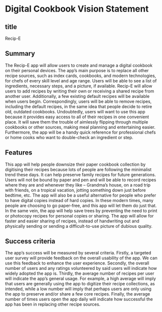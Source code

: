 # Digital Cookbook Vision Statement
## title 
Recip-E
## Summary
The Recip-E app will allow users to create and manage a digital cookbook on their personal devices. The app’s main purpose is to replace all other recipe sources, such as index cards, cookbooks, and modern technologies, for chefs of every skill level and age range.
Users will be able to see a list of ingredients, necessary steps, and a picture, if available. Recip-E will allow users to add recipes by writing their own or receiving a shared recipe from another user. Additionally, a few existing default recipes will be available when users begin. Correspondingly, users will be able to remove recipes, including the default recipes, in the same idea that people decide to retire old, outdated cookbooks.
Undoubtedly, users will want to use this app because it provides easy access to all of their recipes in one convenient place. It will save them the trouble of aimlessly flipping through multiple cookbooks or other sources, making meal planning and entertaining easier. Furthermore, the app will be a handy quick reference for professional chefs or home cooks who want to double-check an ingredient or step.

## Features 
This app will help people downsize their paper cookbook collection by digitising their recipes because lots of people are following the minimalist trend these days. It can help preserve family recipes for future generations. Users will not be bound by paper and pen and will be able to record recipes where they are and whenever they like – Grandma’s house, on a road trip with friends, on a tropical vacation, jotting something down just before bedtime, etc.
The app will also be a useful alternative for people who prefer to have digital copies instead of hard copies. In these modern times, many people are choosing to go paper-free, and this app will let them do just that. In the same vein, the app will help save trees by preventing the need to print or photocopy recipes for personal copies or sharing.
The app will allow for faster and easier sharing of recipes, instead of handwriting out and physically sending or sending a difficult-to-use picture of dubious quality.

## Success criteria
The app’s success will be measured by several criteria. Firstly, a targeted user survey will provide feedback on the overall usability of the app. We can use this feedback to enhance the user experience. Secondly, the overall number of users and any ratings volunteered by said users will indicate how widely adopted the app is. Thirdly, the average number of recipes per user will indicate ­­­­­the app’s general usage. For example, a high average will imply that users are generally using the app to digitize their recipe collections, as intended, while a low number will imply that perhaps users are only using the app to preserve and/or share a few core recipes. Finally, the average number of times users open the app daily will indicate how successful the app has been in replacing other recipe sources.

